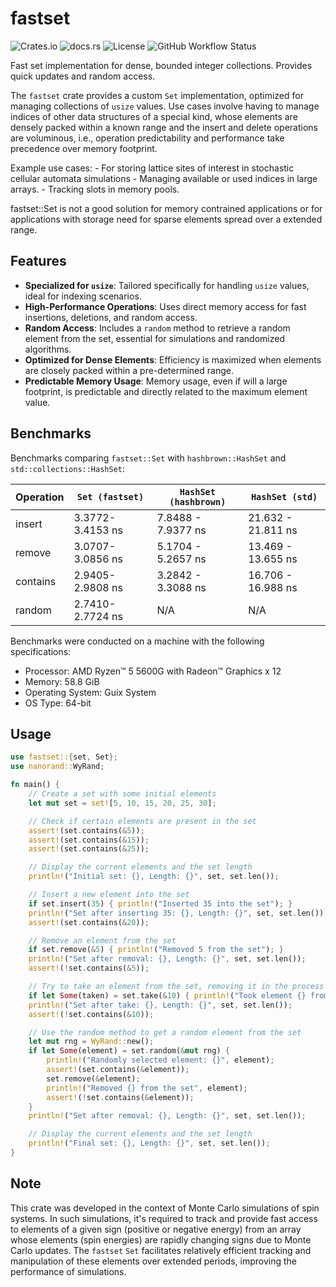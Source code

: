 # fastset

![Crates.io](https://img.shields.io/crates/v/fastset)
![docs.rs](https://img.shields.io/docsrs/fastset)
![License](https://img.shields.io/crates/l/fastset)
![GitHub Workflow Status](https://github.com/b-vitamins/fastset/actions/workflows/rust.yml/badge.svg)

Fast set implementation for dense, bounded integer collections. Provides quick updates and random access.

The `fastset` crate provides a custom `Set` implementation, optimized for managing collections of `usize` values. Use cases involve having to manage indices of other data structures of a special kind, whose elements are densely packed within a known range and the insert and delete operations are voluminous, i.e., operation predictability and performance take precedence over memory footprint.

Example use cases:
    - For storing lattice sites of interest in stochastic cellular automata simulations
    - Managing available or used indices in large arrays.
    - Tracking slots in memory pools.
    
fastset::Set is not a good solution for memory contrained applications or for applications with storage need for sparse elements spread over a extended range.

## Features

- **Specialized for `usize`**: Tailored specifically for handling `usize` values, ideal for indexing scenarios.
- **High-Performance Operations**: Uses direct memory access for fast insertions, deletions, and random access.
- **Random Access**: Includes a `random` method to retrieve a random element from the set, essential for simulations and randomized algorithms.
- **Optimized for Dense Elements**: Efficiency is maximized when elements are closely packed within a pre-determined range.
- **Predictable Memory Usage**: Memory usage, even if will a large footprint, is predictable and directly related to the maximum element value.

## Benchmarks

Benchmarks comparing `fastset::Set` with `hashbrown::HashSet` and `std::collections::HashSet`:

| Operation | `Set (fastset)`  | `HashSet (hashbrown)` | `HashSet (std)`    |
|-----------|------------------|-----------------------|--------------------|
| insert    | 3.3772-3.4153 ns | 7.8488 - 7.9377 ns    | 21.632 - 21.811 ns |
| remove    | 3.0707-3.0856 ns | 5.1704 - 5.2657 ns    | 13.469 - 13.655 ns |
| contains  | 2.9405-2.9808 ns | 3.2842 - 3.3088 ns    | 16.706 - 16.988 ns |
| random    | 2.7410-2.7724 ns | N/A                   | N/A                |

Benchmarks were conducted on a machine with the following specifications:
- Processor: AMD Ryzen™ 5 5600G with Radeon™ Graphics x 12
- Memory: 58.8 GiB
- Operating System: Guix System
- OS Type: 64-bit

## Usage

```rust
use fastset::{set, Set};
use nanorand::WyRand;

fn main() {
    // Create a set with some initial elements
    let mut set = set![5, 10, 15, 20, 25, 30]; 

    // Check if certain elements are present in the set
    assert!(set.contains(&5));
    assert!(set.contains(&15));
    assert!(set.contains(&25));

    // Display the current elements and the set length
    println!("Initial set: {}, Length: {}", set, set.len());

    // Insert a new element into the set
    if set.insert(35) { println!("Inserted 35 into the set"); }
    println!("Set after inserting 35: {}, Length: {}", set, set.len());
    assert!(set.contains(&20));

    // Remove an element from the set
    if set.remove(&5) { println!("Removed 5 from the set"); }
    println!("Set after removal: {}, Length: {}", set, set.len());
    assert!(!set.contains(&5));

    // Try to take an element from the set, removing it in the process
    if let Some(taken) = set.take(&10) { println!("Took element {} from the set", taken); }
    println!("Set after take: {}, Length: {}", set, set.len());
    assert!(!set.contains(&10));

    // Use the random method to get a random element from the set
    let mut rng = WyRand::new();
    if let Some(element) = set.random(&mut rng) {
        println!("Randomly selected element: {}", element);
        assert!(set.contains(&element));
        set.remove(&element);
        println!("Removed {} from the set", element);
        assert!(!set.contains(&element));
    }
    println!("Set after removal: {}, Length: {}", set, set.len());

    // Display the current elements and the set length
    println!("Final set: {}, Length: {}", set, set.len());
}
```

## Note

This crate was developed in the context of Monte Carlo simulations of spin systems. In such simulations, it's required to track and provide fast access to elements of a given sign (positive or negative energy) from an array whose elements (spin energies) are rapidly changing signs due to Monte Carlo updates. The `fastset` `Set` facilitates relatively efficient tracking and manipulation of these elements over extended periods, improving the performance of simulations.